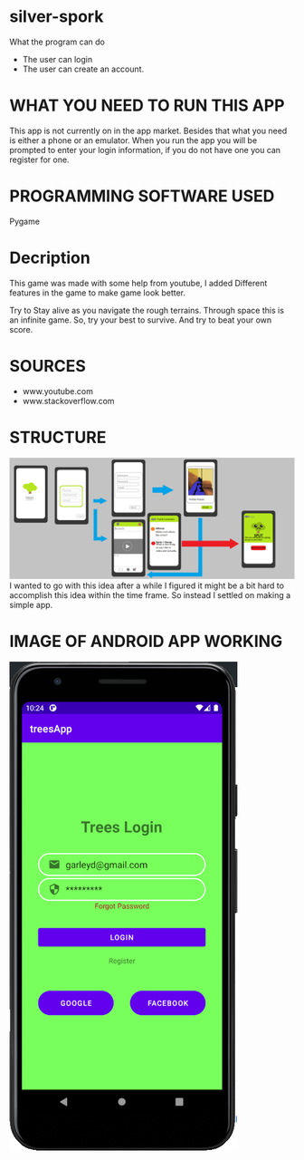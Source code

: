 # silver-spork

What the program can do
  - The user can login
  - The user can create an account.

# WHAT YOU NEED TO RUN THIS APP
This app is not currently on in the app market. Besides that what you need is either a phone or an emulator.
When you run the app you will be prompted to enter your login information, if you do not have one you can register for one.

# PROGRAMMING SOFTWARE USED
Pygame

# Decription
This game was made with some help from youtube, I added Different features in the game to make game look better.

Try to Stay alive as you navigate the rough terrains. Through space this is an infinite game. So,
try your best to survive. And try to beat your own score.
# SOURCES
<ul>
  <li>www.youtube.com</li>
  <li>www.stackoverflow.com</li>
</ul>

# STRUCTURE
<img src="appDevelopment.png"   />
I wanted to go with this idea after a while I figured it might be a bit hard to accomplish this idea within the time frame.
So instead I settled on making a simple app.

# IMAGE OF ANDROID APP WORKING
<img src="phoneImage.PNG"  />



